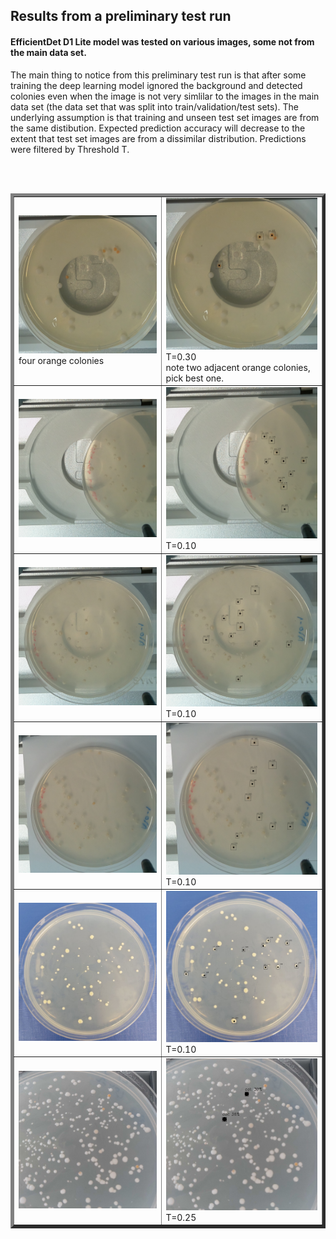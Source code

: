 ## Results from a preliminary test run

#### EfficientDet D1 Lite model was tested on various images, some not from the main data set.<br>
The main thing to notice from this preliminary test run is that after some training the deep learning model ignored the background and detected colonies even when the image is not very simlilar to the images in the main data set (the data set that was split into train/validation/test sets). The underlying assumption is that training and unseen test set images are from the same distibution. Expected prediction accuracy will decrease to the extent that test set images are from a dissimilar distribution. Predictions were filtered by Threshold T. 
<table border=5  >
<tr>
<td><img src=car-test.jpg  width=500 >  <br> four orange colonies </td>

<td><img src=car-test-thresh=0.30.png  width=500 > T=0.30 <br>
         note two adjacent orange colonies, pick best one. </td>	
<tr>
<br>&nbsp<br>
<td><img src=3.jpg  width=500 > </td>	
<td><img src=3-thresh=0.10.png  width=500 > T=0.10 </td>	
<tr>
<td><img src=1.jpg  width=500 > </td>
<td><img src=1-thresh=0.10.png  width=500 > T=0.10</td>
<tr>
<td><img src=2.jpg  width=500 > </td>	
<td><img src=2-thresh=0.10.png  width=500 > T=0.10 </td>	
<tr>
<td><img src=434.jpg  width=500 > </td>	
<td><img src=434-thresh=0.10.png  width=500 > T=0.10 </td>	
<tr>
<td><img src=carotene-01-600-600.jpg  width=500 > </td>	
<td><img src=carotene-01-600-600-thresh=0.25.png  width=500 > T=0.25</td>	
</table>
